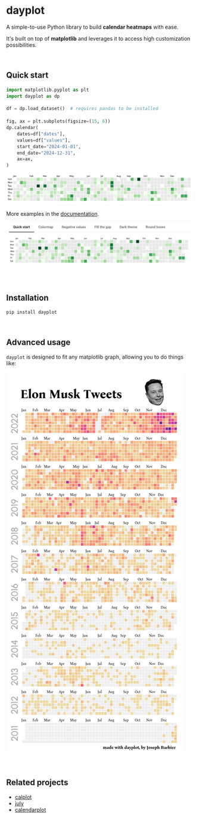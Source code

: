 # dayplot

A simple-to-use Python library to build **calendar heatmaps** with ease.

It's built on top of **matplotlib** and leverages it to access high customization possibilities.

<br>

## Quick start

```py
import matplotlib.pyplot as plt
import dayplot as dp

df = dp.load_dataset()  # requires pandas to be installed

fig, ax = plt.subplots(figsize=(15, 6))
dp.calendar(
    dates=df["dates"],
    values=df["values"],
    start_date="2024-01-01",
    end_date="2024-12-31",
    ax=ax,
)
```

![](https://raw.githubusercontent.com/JosephBARBIERDARNAL/dayplot/refs/heads/main/docs/img/quickstart.png)

More examples in the [documentation](https://josephbarbierdarnal.github.io/dayplot/).

[![](https://raw.githubusercontent.com/JosephBARBIERDARNAL/dayplot/refs/heads/main/examples.gif)](https://josephbarbierdarnal.github.io/dayplot/)

<br>

## Installation

```bash
pip install dayplot
```

<br>

## Advanced usage

`dayplot` is designed to fit any matplotlib graph, allowing you to do things like:

![](https://raw.githubusercontent.com/JosephBARBIERDARNAL/dayplot/refs/heads/main/docs/img/advanced/advanced-2.png)

<br>

## Related projects

- [calplot](https://github.com/tomkwok/calplot)
- [july](https://github.com/e-hulten/july)
- [calendarplot](https://github.com/dhowland/calendarplot)

<br><br>
